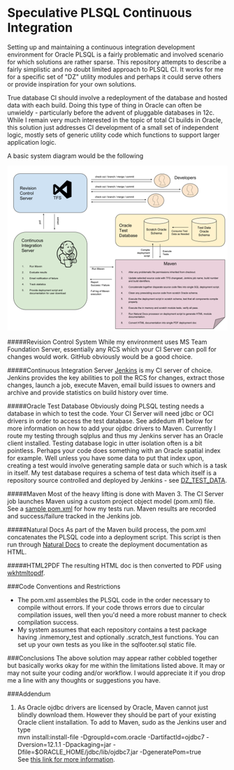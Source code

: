 # Speculative PLSQL Continuous Integration
Setting up and maintaining a continuous integration development environment for Oracle PLSQL is a fairly problematic and involved scenario for which solutions are rather sparse.  This repository attempts to describe a fairly simplistic and no doubt limited approach to PLSQL CI.  It works for me for a specific set of "DZ" utility modules and perhaps it could serve others or provide inspiration for your own solutions.

True database CI should involve a redeployment of the database and hosted data with each build.  Doing this type of thing in Oracle can often be unwieldy - particularly before the advent of pluggable databases in 12c.  While I remain very much interested in the topic of total CI builds in Oracle, this solution just addresses CI development of a small set of independent logic, mostly sets of  generic utility code which functions to support larger application logic.

A basic system diagram would be the following

![PLSQL_CI_Flow](readme1.png)

#####Revision Control System
While my environment uses MS Team Foundation Server, essentially any RCS which your CI Server can poll for changes would work.  GitHub obviously would be a good choice.

#####Continuous Integration Server
[Jenkins](https://jenkins-ci.org/) is my CI server of choice.   Jenkins provides the key abilities to poll the RCS for changes, extract those changes, launch a job, execute Maven, email build issues to owners and archive and provide statistics on build history over time.  

#####Oracle Test Database
Obviously doing PLSQL testing needs a database in which to test the code.  Your CI Server will need jdbc or OCI drivers in order to access the test database.  See addedum #1 below for more information on how to add your ojdbc drivers to Maven.  Currently I route my testing through sqlplus and thus my Jenkins server has an Oracle client installed.  Testing database logic in utter isolation often is a bit pointless.  Perhaps your code does something with an Oracle spatial index for example.  Well unless you have some data to put that index upon, creating a test would involve generating sample data or such which is a task in itself.  My test database requires a schema of test data which itself is a repository source controlled and deployed by Jenkins - see [DZ_TEST_DATA](https://github.com/pauldzy/DZ_TESTDATA).

#####Maven
Most of the heavy lifting is done with Maven 3.  The CI Server job launches Maven using a custom project object model (pom.xml) file.  See a [sample pom.xml](/pom.xml) for how my tests run.  Maven results are recorded and success/failure tracked in the Jenkins job.

#####Natural Docs
As part of the Maven build process, the pom.xml concatenates the PLSQL code into a deployment script.  This script is then run through [Natural Docs](http://www.naturaldocs.org/) to create the deployment documentation as HTML.

#####HTML2PDF
The resulting HTML doc is then converted to PDF using [wkhtmltopdf](http://wkhtmltopdf.org/).

###Code Conventions and Restrictions
* The pom.xml assembles the PLSQL code in the order necessary to compile without errors.  If your code throws errors due to circular compilation issues, well then you'd need a more robust manner to check compilation success.<br/>
* My system assumes that each repository contains a test package having .inmemory_test and optionally .scratch_test functions.  You can set up your own tests as you like in the sqlfooter.sql static file.  

###Conclusions
The above solution may appear rather cobbled together but basically works okay for me within the limitations listed above.  It may or may not suite your coding and/or workflow.  I would appreciate it if you drop me a line with any thoughts or suggestions you have.

###Addendum
1. As Oracle ojdbc drivers are licensed by Oracle, Maven cannot just blindly download them.  However they should be part of your existing Oracle client installation.  To add to Maven, sudo as the Jenkins user and type<br/>mvn install:install-file -DgroupId=com.oracle -DartifactId=ojdbc7 -Dversion=12.1.1 -Dpackaging=jar -Dfile=$ORACLE_HOME/jdbc/lib/ojdbc7.jar -DgeneratePom=true<br/>See [this link for more information](http://stackoverflow.com/questions/1074869/find-oracle-jdbc-driver-in-maven-repository). 


